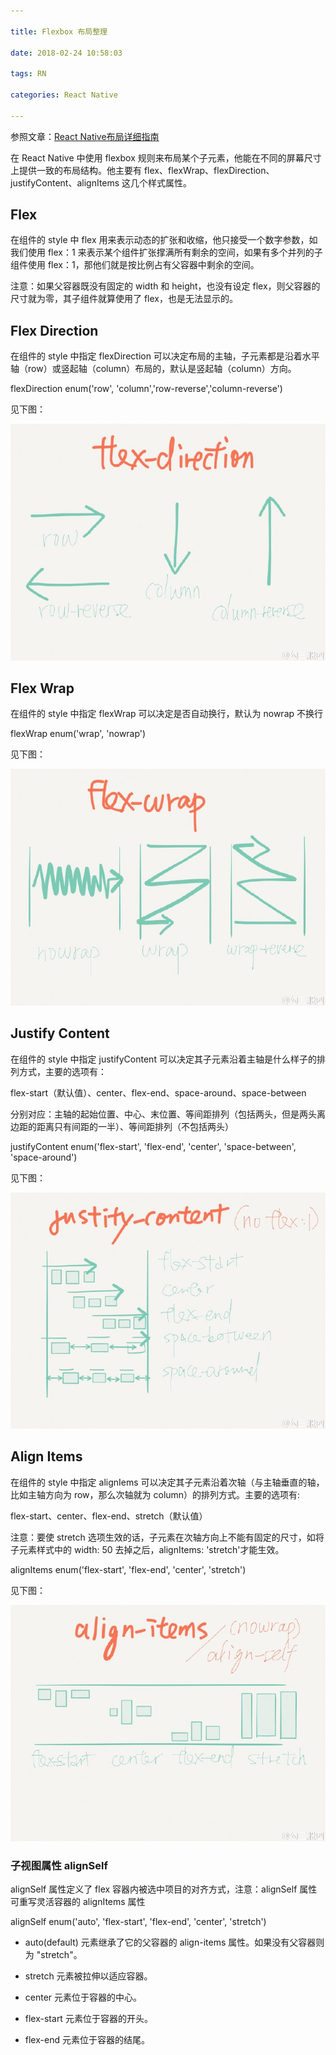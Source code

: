 ```yaml
---

title: Flexbox 布局整理

date: 2018-02-24 10:58:03

tags: RN

categories: React Native

---
```


参照文章：[React Native布局详细指南](https://github.com/crazycodeboy/RNStudyNotes/blob/master/React%20Native布局/React%20Native布局详细指南/React%20Native布局详细指南.md)

在 React Native 中使用 flexbox 规则来布局某个子元素，他能在不同的屏幕尺寸上提供一致的布局结构。他主要有 flex、flexWrap、flexDirection、justifyContent、alignItems 这几个样式属性。

## Flex

在组件的 style 中 flex 用来表示动态的扩张和收缩，他只接受一个数字参数，如我们使用 flex：1 来表示某个组件扩张撑满所有剩余的空间，如果有多个并列的子组件使用 flex：1，那他们就是按比例占有父容器中剩余的空间。

注意：如果父容器既没有固定的 width 和 height，也没有设定 flex，则父容器的尺寸就为零，其子组件就算使用了 flex，也是无法显示的。


## Flex Direction

在组件的 style 中指定 flexDirection 可以决定布局的主轴，子元素都是沿着水平轴（row）或竖起轴（column）布局的，默认是竖起轴（column）方向。

flexDirection enum('row', 'column','row-reverse','column-reverse')

见下图：

![](https://github.com/huangzhifei/blog-web/raw/master/source/_posts/images/flex-direction.jpg)


## Flex Wrap

在组件的 style 中指定 flexWrap 可以决定是否自动换行，默认为 nowrap 不换行

flexWrap enum('wrap', 'nowrap')

见下图：

![](https://github.com/huangzhifei/blog-web/raw/master/source/_posts/images/flex-wrap.jpg)


## Justify Content

在组件的 style 中指定 justifyContent 可以决定其子元素沿着主轴是什么样子的排列方式，主要的选项有：

flex-start（默认值）、center、flex-end、space-around、space-between

分别对应：主轴的起始位置、中心、末位置、等间距排列（包括两头，但是两头离边距的距离只有间距的一半）、等间距排列（不包括两头）

justifyContent enum('flex-start', 'flex-end', 'center', 'space-between', 'space-around')

见下图：

![](https://github.com/huangzhifei/blog-web/raw/master/source/_posts/images/justify-content.jpg)


## Align Items

在组件的 style 中指定 alignIems 可以决定其子元素沿着次轴（与主轴垂直的轴，比如主轴方向为 row，那么次轴就为 column）的排列方式。主要的选项有:

flex-start、center、flex-end、stretch（默认值）

注意：要使 stretch 选项生效的话，子元素在次轴方向上不能有固定的尺寸，如将子元素样式中的 width: 50 去掉之后，alignItems: 'stretch'才能生效。

alignItems enum('flex-start', 'flex-end', 'center', 'stretch')

见下图：

![](https://github.com/huangzhifei/blog-web/raw/master/source/_posts/images/alignItem.jpg)


### 子视图属性 alignSelf

alignSelf 属性定义了 flex 容器内被选中项目的对齐方式，注意：alignSelf 属性可重写灵活容器的 alignItems 属性

alignSelf enum('auto', 'flex-start', 'flex-end', 'center', 'stretch')

* auto(default) 元素继承了它的父容器的 align-items 属性。如果没有父容器则为 "stretch"。
 
* stretch	元素被拉伸以适应容器。
 
* center	元素位于容器的中心。
 
* flex-start	元素位于容器的开头。
 
* flex-end	元素位于容器的结尾。

